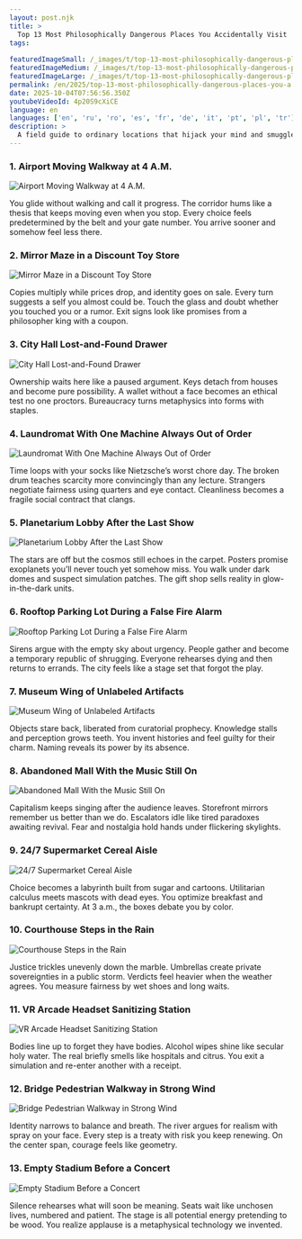```yaml
---
layout: post.njk
title: >
  Top 13 Most Philosophically Dangerous Places You Accidentally Visit
tags:
  
featuredImageSmall: /_images/t/top-13-most-philosophically-dangerous-places-you-a-cover-en-small.webp
featuredImageMedium: /_images/t/top-13-most-philosophically-dangerous-places-you-a-cover-en-medium.webp
featuredImageLarge: /_images/t/top-13-most-philosophically-dangerous-places-you-a-cover-en-large.webp
permalink: /en/2025/top-13-most-philosophically-dangerous-places-you-a.html
date: 2025-10-04T07:56:56.350Z
youtubeVideoId: 4p20S9cXiCE
language: en
languages: ['en', 'ru', 'ro', 'es', 'fr', 'de', 'it', 'pt', 'pl', 'tr']
description: >
  A field guide to ordinary locations that hijack your mind and smuggle in metaphysics. Each spot tilts your intuition and makes daily life feel simulated. Rumored to cause epiphanies, minor vertigo, and arguments with yourself. Use with curiosity and a backup plan for your beliefs.
---
```


### 1. Airport Moving Walkway at 4 A.M.

![Airport Moving Walkway at 4 A.M.](/_images/a/a253d36c593eb22d656a9cddd4d1387d-medium.webp)

You glide without walking and call it progress. The corridor hums like a thesis that keeps moving even when you stop. Every choice feels predetermined by the belt and your gate number. You arrive sooner and somehow feel less there.

### 2. Mirror Maze in a Discount Toy Store

![Mirror Maze in a Discount Toy Store](/_images/3/38b14972c193bcd13acc7b4cb8e8b69f-medium.webp)

Copies multiply while prices drop, and identity goes on sale. Every turn suggests a self you almost could be. Touch the glass and doubt whether you touched you or a rumor. Exit signs look like promises from a philosopher king with a coupon.

### 3. City Hall Lost-and-Found Drawer

![City Hall Lost-and-Found Drawer](/_images/4/44e8c6f75b6befe614833a67e686e019-medium.webp)

Ownership waits here like a paused argument. Keys detach from houses and become pure possibility. A wallet without a face becomes an ethical test no one proctors. Bureaucracy turns metaphysics into forms with staples.

### 4. Laundromat With One Machine Always Out of Order

![Laundromat With One Machine Always Out of Order](/_images/8/88a908cdbc8336c02f4a35ca5396ecac-medium.webp)

Time loops with your socks like Nietzsche’s worst chore day. The broken drum teaches scarcity more convincingly than any lecture. Strangers negotiate fairness using quarters and eye contact. Cleanliness becomes a fragile social contract that clangs.

### 5. Planetarium Lobby After the Last Show

![Planetarium Lobby After the Last Show](/_images/4/489febf086d5b86be68413e07b9b370f-medium.webp)

The stars are off but the cosmos still echoes in the carpet. Posters promise exoplanets you’ll never touch yet somehow miss. You walk under dark domes and suspect simulation patches. The gift shop sells reality in glow-in-the-dark units.

### 6. Rooftop Parking Lot During a False Fire Alarm

![Rooftop Parking Lot During a False Fire Alarm](/_images/1/1f267cd1de6310d151cb9cfec1579713-medium.webp)

Sirens argue with the empty sky about urgency. People gather and become a temporary republic of shrugging. Everyone rehearses dying and then returns to errands. The city feels like a stage set that forgot the play.

### 7. Museum Wing of Unlabeled Artifacts

![Museum Wing of Unlabeled Artifacts](/_images/4/48104f15aba53297c5185f0025bffaaf-medium.webp)

Objects stare back, liberated from curatorial prophecy. Knowledge stalls and perception grows teeth. You invent histories and feel guilty for their charm. Naming reveals its power by its absence.

### 8. Abandoned Mall With the Music Still On

![Abandoned Mall With the Music Still On](/_images/5/5d6e594e9bf5db319c9036431e5242fc-medium.webp)

Capitalism keeps singing after the audience leaves. Storefront mirrors remember us better than we do. Escalators idle like tired paradoxes awaiting revival. Fear and nostalgia hold hands under flickering skylights.

### 9. 24/7 Supermarket Cereal Aisle

![24/7 Supermarket Cereal Aisle](/_images/3/37c1152526f0872aa65ba33641b8f583-medium.webp)

Choice becomes a labyrinth built from sugar and cartoons. Utilitarian calculus meets mascots with dead eyes. You optimize breakfast and bankrupt certainty. At 3 a.m., the boxes debate you by color.

### 10. Courthouse Steps in the Rain

![Courthouse Steps in the Rain](/_images/6/6e84fca83b69cac661521fb9822aa7c2-medium.webp)

Justice trickles unevenly down the marble. Umbrellas create private sovereignties in a public storm. Verdicts feel heavier when the weather agrees. You measure fairness by wet shoes and long waits.

### 11. VR Arcade Headset Sanitizing Station

![VR Arcade Headset Sanitizing Station](/_images/e/ea87c906810ba1a083ad080bdba2eea4-medium.webp)

Bodies line up to forget they have bodies. Alcohol wipes shine like secular holy water. The real briefly smells like hospitals and citrus. You exit a simulation and re-enter another with a receipt.

### 12. Bridge Pedestrian Walkway in Strong Wind

![Bridge Pedestrian Walkway in Strong Wind](/_images/e/e112a0c3f0ca8e1ed2465c9517c8fcb2-medium.webp)

Identity narrows to balance and breath. The river argues for realism with spray on your face. Every step is a treaty with risk you keep renewing. On the center span, courage feels like geometry.

### 13. Empty Stadium Before a Concert

![Empty Stadium Before a Concert](/_images/5/583433f9ccbaeaad39c79cbd80020784-medium.webp)

Silence rehearses what will soon be meaning. Seats wait like unchosen lives, numbered and patient. The stage is all potential energy pretending to be wood. You realize applause is a metaphysical technology we invented.

